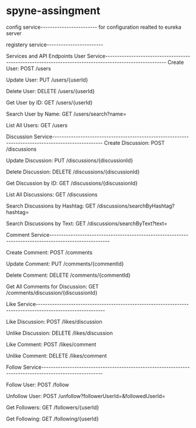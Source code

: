 # spyne-assingment

config service------------------------
for configuration realted to eureka server

registery service------------------------


Services and API Endpoints
User Service--------------------------------------------------------------------------------------------------------
Create User: POST /users 

Update User: PUT /users/{userId}

Delete User: DELETE /users/{userId}

Get User by ID: GET /users/{userId}

Search User by Name: GET /users/search?name=<name>

List All Users: GET /users


Discussion Service---------------------------------------------------------------------------------------------------
Create Discussion: POST /discussions

Update Discussion: PUT /discussions/{discussionId}

Delete Discussion: DELETE /discussions/{discussionId}

Get Discussion by ID: GET /discussions/{discussionId}

List All Discussions: GET /discussions

Search Discussions by Hashtag: GET /discussions/searchByHashtag?hashtag=<hashtag>

Search Discussions by Text: GET /discussions/searchByText?text=<text>


Comment Service-------------------------------------------------------------------------------------------------------

Create Comment: POST /comments

Update Comment: PUT /comments/{commentId}

Delete Comment: DELETE /comments/{commentId}

Get All Comments for Discussion: GET /comments/discussion/{discussionId}


Like Service-----------------------------------------------------------------------------------------------------------

Like Discussion: POST /likes/discussion

Unlike Discussion: DELETE /likes/discussion

Like Comment: POST /likes/comment

Unlike Comment: DELETE /likes/comment


Follow Service--------------------------------------------------------------------------------------------------------

Follow User: POST /follow

Unfollow User: POST /unfollow?followerUserId=<followerUserId>&followedUserId=<followedUserId>

Get Followers: GET /followers/{userId}

Get Following: GET /following/{userId}

